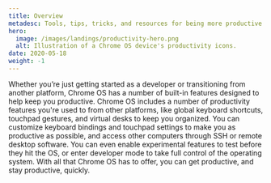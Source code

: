 ```yaml
---
title: Overview
metadesc: Tools, tips, tricks, and resources for being more productive while developing on Chrome OS.
hero:
  image: /images/landings/productivity-hero.png
  alt: Illustration of a Chrome OS device's productivity icons.
date: 2020-05-18
weight: -1
---
```


Whether you’re just getting started as a developer or transitioning from another platform, Chrome OS has a number of built-in features designed to help keep you productive. Chrome OS includes a number of productivity features you're used to from other platforms, like global keyboard shortcuts, touchpad gestures, and virtual desks to keep you organized. You can customize keyboard bindings and touchpad settings to make you as productive as possible, and access other computers through SSH or remote desktop software. You can even enable experimental features to test before they hit the OS, or enter developer mode to take full control of the operating system. With all that Chrome OS has to offer, you can get productive, and stay productive, quickly.
